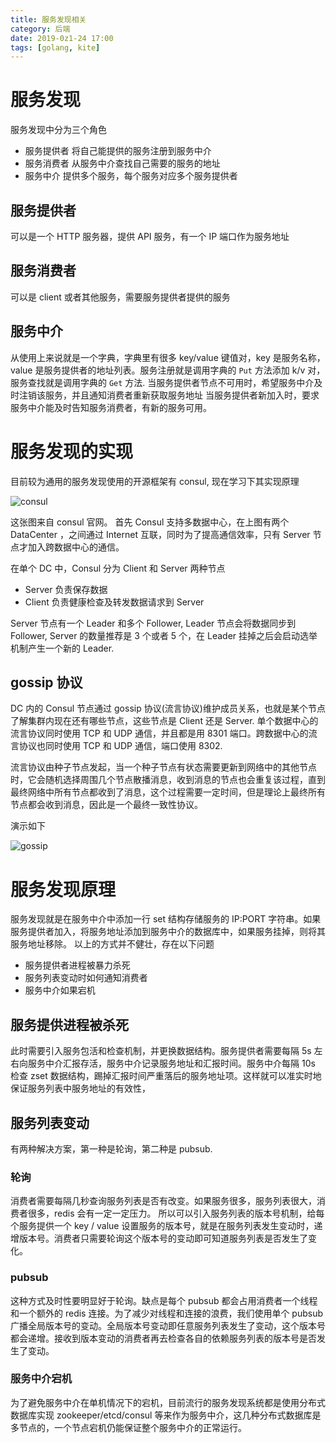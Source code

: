 ```yaml
---
title: 服务发现相关
category: 后端
date: 2019-0z1-24 17:00
tags: [golang, kite]
---
```


# 服务发现

服务发现中分为三个角色

- 服务提供者
  将自己能提供的服务注册到服务中介
- 服务消费者
  从服务中介查找自己需要的服务的地址
- 服务中介
  提供多个服务，每个服务对应多个服务提供者

## 服务提供者

可以是一个 HTTP 服务器，提供 API 服务，有一个 IP 端口作为服务地址

## 服务消费者

可以是 client 或者其他服务，需要服务提供者提供的服务

## 服务中介

从使用上来说就是一个字典，字典里有很多 key/value 键值对，key 是服务名称，value 是服务提供者的地址列表。服务注册就是调用字典的 `Put` 方法添加 k/v 对，服务查找就是调用字典的 `Get` 方法.
当服务提供者节点不可用时，希望服务中介及时注销该服务，并且通知消费者重新获取服务地址
当服务提供者新加入时，要求服务中介能及时告知服务消费者，有新的服务可用。

# 服务发现的实现

目前较为通用的服务发现使用的开源框架有 consul, 现在学习下其实现原理

![consul](/image/consul.jpeg)

这张图来自 consul 官网。
首先 Consul 支持多数据中心，在上图有两个 DataCenter ，之间通过 Internet 互联，同时为了提高通信效率，只有 Server 节点才加入跨数据中心的通信。

在单个 DC 中，Consul 分为 Client 和 Server 两种节点

- Server
  负责保存数据
- Client
  负责健康检查及转发数据请求到 Server

Server 节点有一个 Leader 和多个 Follower, Leader 节点会将数据同步到 Follower, Server 的数量推荐是 3 个或者 5 个，在 Leader 挂掉之后会启动选举机制产生一个新的 Leader.

## gossip 协议

DC 内的 Consul 节点通过 gossip 协议(流言协议)维护成员关系，也就是某个节点了解集群内现在还有哪些节点，这些节点是 Client 还是 Server. 单个数据中心的流言协议同时使用 TCP 和 UDP 通信，并且都是用 8301 端口。跨数据中心的流言协议也同时使用 TCP 和 UDP 通信，端口使用 8302.

流言协议由种子节点发起，当一个种子节点有状态需要更新到网络中的其他节点时，它会随机选择周围几个节点散播消息，收到消息的节点也会重复该过程，直到最终网络中所有节点都收到了消息，这个过程需要一定时间，但是理论上最终所有节点都会收到消息，因此是一个最终一致性协议。

演示如下

![gossip](/image/gossip.gif)

# 服务发现原理

服务发现就是在服务中介中添加一行 set 结构存储服务的 IP:PORT 字符串。如果服务提供者加入，将服务地址添加到服务中介的数据库中，如果服务挂掉，则将其服务地址移除。
以上的方式并不健壮，存在以下问题

- 服务提供者进程被暴力杀死
- 服务列表变动时如何通知消费者
- 服务中介如果宕机

## 服务提供进程被杀死

此时需要引入服务包活和检查机制，并更换数据结构。服务提供者需要每隔 5s 左右向服务中介汇报存活，服务中介记录服务地址和汇报时间。服务中介每隔 10s 检查 zset 数据结构，踢掉汇报时间严重落后的服务地址项。这样就可以准实时地保证服务列表中服务地址的有效性，

## 服务列表变动

有两种解决方案，第一种是轮询，第二种是 pubsub.

### 轮询

消费者需要每隔几秒查询服务列表是否有改变。如果服务很多，服务列表很大，消费者很多，redis 会有一定一定压力。
所以可以引入服务列表的版本号机制，给每个服务提供一个 key / value 设置服务的版本号，就是在服务列表发生变动时，递增版本号。消费者只需要轮询这个版本号的变动即可知道服务列表是否发生了变化。

### pubsub

这种方式及时性要明显好于轮询。缺点是每个 pubsub 都会占用消费者一个线程和一个额外的 redis 连接。为了减少对线程和连接的浪费，我们使用单个 pubsub 广播全局版本号的变动。全局版本号变动即任意服务列表发生了变动，这个版本号都会递增。接收到版本变动的消费者再去检查各自的依赖服务列表的版本号是否发生了变动。

### 服务中介宕机

为了避免服务中介在单机情况下的宕机，目前流行的服务发现系统都是使用分布式数据库实现 zookeeper/etcd/consul 等来作为服务中介，这几种分布式数据库是多节点的，一个节点宕机仍能保证整个服务中介的正常运行。
